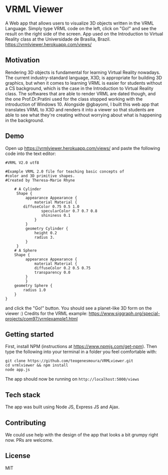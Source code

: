 # VRML Viewer

A Web app that allows users to visualize 3D objects written in the VRML Language. Simply type VRML code on the left, click on "Go!" and see the result on the right side of the screen. App used on the Introduction to Virtual Reality class at the Universidade de Brasília, Brazil. 
https://vrmlviewer.herokuapp.com/views/

## Motivation
Rendering 3D objects is fundamental for learning Virtual Reality nowadays. The current industry-standard language, X3D, is appropriate for building 3D graphics, but when it comes to learning VRML is easier for students without a CS background, which is the case in the Introduction to Virtual Reality class. The softwares that are able to render VRML are dated though, and the one Prof.Dr.Pratini used for the class stopped working with the introduction of Windows 10. Alongside @gbayomi, I built this web app that translates VRML to X3D and renders it into a viewer so that students are able to see what they're creating without worrying about what is happening in the background.

## Demo
Open up https://vrmlviewer.herokuapp.com/views/ and paste the following code into the text editor:
```
#VRML V2.0 utf8

#Example VRML 2.0 file for teaching basic concepts of
#color and 3D primitive shapes. 
#Created by Theresa-Marie Rhyne

 	# A Cylinder
     Shape {
         appearance Appearance {
             material Material {
		diffuseColor 0.75 0.5 1.0
                specularColor 0.7 0.7 0.8
                shininess 0.1
             }
         }
         geometry Cylinder {
             height 0.2
             radius 3.
         }
     }
	# A Sphere
    Shape {
         appearance Appearance {
             material Material { 
             diffuseColor 0.2 0.5 0.75
             transparency 0.0
	     }
         }
    geometry Sphere {
        radius 1.0
    }
}
```
and click the "Go!" button. You should see a planet-like 3D form on the viewer :)
Credits for the VRML example:
https://www.siggraph.org/special-projects/com97/vrmlexample1.html

## Getting started
First, install NPM (instructions at https://www.npmjs.com/get-npm). Then type the following into your terminal in a folder you feel comfortable with:
```
git clone https://github.com/teogenesmoura/VRMLviewer.git
cd vrmlviewer && npm install 
node app.js
```
The app should now be running on ```http://localhost:5000/views```

## Tech stack
The app was built using Node JS, Express JS and Ajax.

## Contributing
We could use help with the design of the app that looks a bit grumpy right now. PRs are welcome.

## License
MIT





